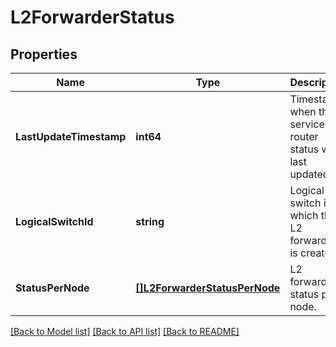 # L2ForwarderStatus

## Properties
Name | Type | Description | Notes
------------ | ------------- | ------------- | -------------
**LastUpdateTimestamp** | **int64** | Timestamp when the service router status was last updated.  | [optional] [default to null]
**LogicalSwitchId** | **string** | Logical switch id on which the L2 forwarder is created.  | [optional] [default to null]
**StatusPerNode** | [**[]L2ForwarderStatusPerNode**](L2ForwarderStatusPerNode.md) | L2 forwarder status per node. | [optional] [default to null]

[[Back to Model list]](../README.md#documentation-for-models) [[Back to API list]](../README.md#documentation-for-api-endpoints) [[Back to README]](../README.md)

